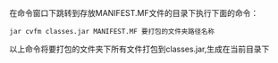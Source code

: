 在命令窗口下跳转到存放MANIFEST.MF文件的目录下执行下面的命令：

```
jar cvfm classes.jar MANIFEST.MF 要打包的文件夹路径名称
```

以上命令将要打包的文件夹下所有文件打包到classes.jar,生成在当前目录下